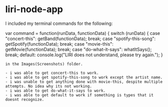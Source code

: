 # liri-node-app

I included my terminal commands for the following:

var command = function(runData, functionData) {
    switch (runData) {
        case "concert-this":
        getBand(functionData);
        break;
        case "spotify-this-song":
        getSpotify(functionData);
        break;
        case "movie-this":
        getMovie(functionData);
        break;
        case "do-what-it-says":
        whatItSays();
        break;
        default:
        console.log("LIRI does not understand, please try again.");
    }


    in the Images(Screenshots) folder.

    - i was able to get concert-this to work.
    - i was able to get spotify-this-song to work except the artist name.
    - i was unable to get anything done with movie-this, despite multiple attempts. No idea why its not working.
    - i was able to get do-what-it-says to work.
    - i was able to get default to work if something is types that it doesnt recognize.
